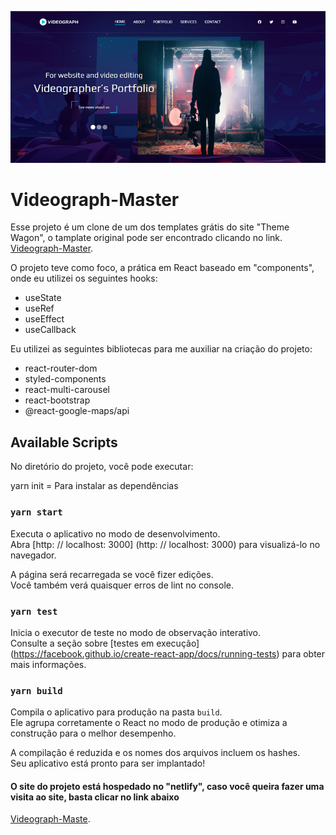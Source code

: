 ![Videograph-Maste](https://github.com/ArturdaSilvaRezende/Videograph-Master/blob/master/videograph-master.PNG)

# Videograph-Master

Esse projeto é um clone de um dos templates grátis do site "Theme Wagon", o tamplate original pode ser encontrado clicando no link. [Videograph-Master](https://themewagon.com/themes/free-bootstrap-4-html5-portfolio-website-template-videograph/).

O projeto teve como foco, a prática em React baseado em "components", onde eu utilizei os seguintes hooks:

* useState
* useRef
* useEffect
* useCallback

Eu utilizei as seguintes bibliotecas para me auxiliar na criação do projeto:

* react-router-dom
* styled-components
* react-multi-carousel
* react-bootstrap
* @react-google-maps/api

## Available Scripts

No diretório do projeto, você pode executar:

yarn init = Para instalar as dependências

### `yarn start`

Executa o aplicativo no modo de desenvolvimento. \
Abra [http: // localhost: 3000] (http: // localhost: 3000) para visualizá-lo no navegador.

A página será recarregada se você fizer edições. \
Você também verá quaisquer erros de lint no console.

### `yarn test`

Inicia o executor de teste no modo de observação interativo. \
Consulte a seção sobre [testes em execução] (https://facebook.github.io/create-react-app/docs/running-tests) para obter mais informações.

### `yarn build`

Compila o aplicativo para produção na pasta `build`. \
Ele agrupa corretamente o React no modo de produção e otimiza a construção para o melhor desempenho.

A compilação é reduzida e os nomes dos arquivos incluem os hashes. \
Seu aplicativo está pronto para ser implantado!

#### O site do projeto está hospedado no "netlify", caso você queira fazer uma visita ao site, basta clicar no link abaixo

[Videograph-Maste](https://videograph-master.netlify.app/).
